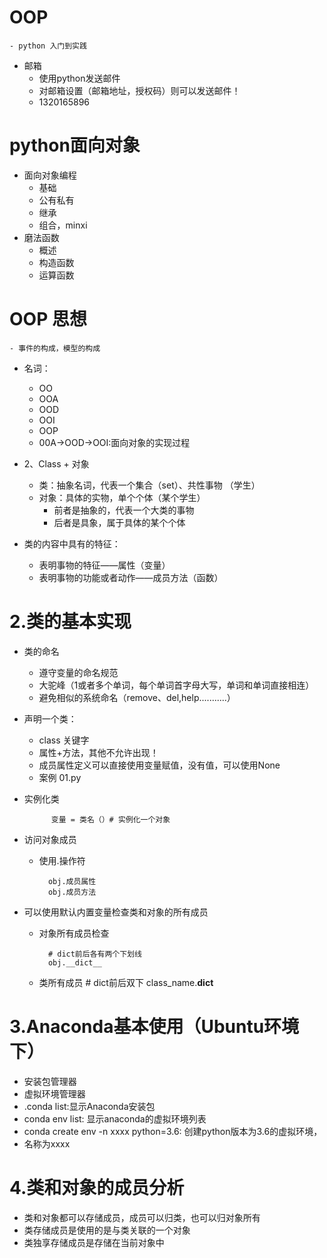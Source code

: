 # OOP
    - python 入门到实践
    
- 邮箱
    - 使用python发送邮件 
    - 对邮箱设置（邮箱地址，授权码）则可以发送邮件！
    - 1320165896
    
   
# python面向对象
- 面向对象编程
    - 基础
    - 公有私有
    - 继承
    - 组合，minxi
- 磨法函数
    - 概述
    - 构造函数
    - 运算函数

# OOP 思想
    - 事件的构成，模型的构成
- 名词：
    - OO
    - OOA
    - OOD
    - OOI
    - OOP
    - 00A->OOD->OOI:面向对象的实现过程

- 2、Class + 对象
    - 类：抽象名词，代表一个集合（set）、共性事物 （学生）
    - 对象：具体的实物，单个个体（某个学生）
        - 前者是抽象的，代表一个大类的事物
        - 后者是具象，属于具体的某个个体
- 类的内容中具有的特征：
    - 表明事物的特征——属性（变量）
    - 表明事物的功能或者动作——成员方法（函数）
# 2.类的基本实现
- 类的命名
    - 遵守变量的命名规范
    - 大驼峰（1或者多个单词，每个单词首字母大写，单词和单词直接相连）
    - 避免相似的系统命名（remove、del,help...........）

- 声明一个类：
    - class 关键字
    - 属性+方法，其他不允许出现！
    - 成员属性定义可以直接使用变量赋值，没有值，可以使用None
    - 案例 01.py
- 实例化类
            
            变量 = 类名（）# 实例化一个对象
- 访问对象成员
    - 使用.操作符
            
            obj.成员属性
            obj.成员方法
- 可以使用默认内置变量检查类和对象的所有成员
    - 对象所有成员检查
            
            # dict前后各有两个下划线
            obj.__dict__
    - 类所有成员
            # dict前后双下
            class_name.__dict__
# 3.Anaconda基本使用（Ubuntu环境下）
- 安装包管理器
- 虚拟环境管理器
- .conda list:显示Anaconda安装包
- conda env list: 显示anaconda的虚拟环境列表
- conda create env -n xxxx python=3.6: 创建python版本为3.6的虚拟环境，
- 名称为xxxx

# 4.类和对象的成员分析
- 类和对象都可以存储成员，成员可以归类，也可以归对象所有
- 类存储成员是使用的是与类关联的一个对象
- 类独享存储成员是存储在当前对象中
